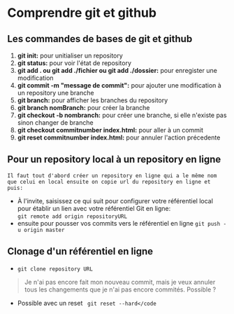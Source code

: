 # Comprendre git et github

## Les commandes de bases de git et github
1. **git init:** pour unitialiser un repository
2. **git status:** pour voir l'état de repository
3. **git add . ou git add ./fichier ou git add ./dossier:** pour enregister une modification 
4. **git commit -m "message de commit":** pour ajouter une modification à un repository une branche
5. **git branch:** pour afficher les branches du repository
6. **git branch nomBranch:** pour créer la branche
7. **git checkout -b nombranch:** pour créer une branche, si elle n'existe pas 
	sinon changer de branche
8. **git checkout commitnumber index.html:** pour aller à un commit 
9. **git reset commitnumber index.html:** pour annuler l'action précedente

## Pour un repository local à un repository en ligne 
	Il faut tout d'abord créer un repository en ligne qui a le même nom que celui en local ensuite on copie url du repository en ligne et puis:
* À l'invite, saisissez ce qui suit pour configurer votre 
      référentiel local pour établir un lien avec votre référentiel 
      Git en ligne: <br><code>git remote add origin repositoryURL</code> 
*  ensuite pour pousser vos commits vers le référentiel en ligne
     <code>git push -u origin master</code>

## Clonage d'un référentiel en ligne
*   <code>git clone repository URL</code>

> Je n'ai pas encore fait mon nouveau commit, 
> mais je veux annuler tous les changements 
> que je n'ai pas encore commités. Possible ?

* Possible avec un reset
<code> git reset --hard‌</code